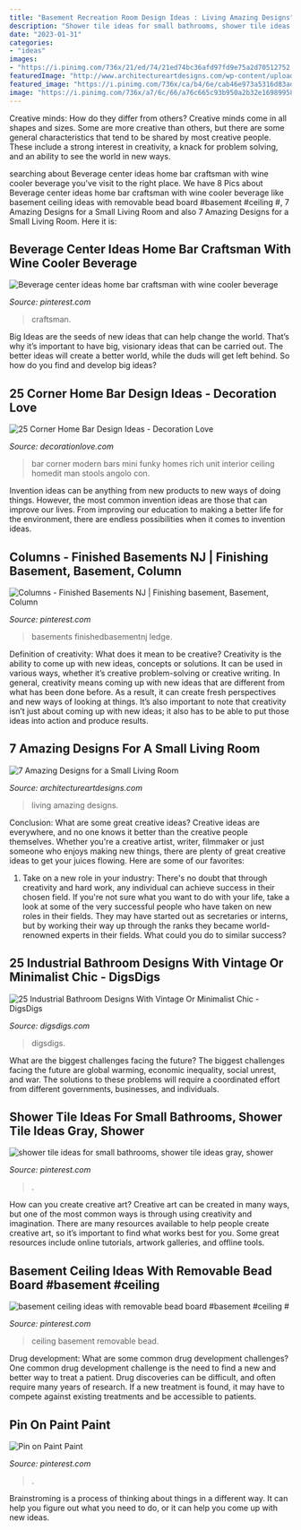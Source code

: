 ```yaml
---
title: "Basement Recreation Room Design Ideas : Living Amazing Designs"
description: "Shower tile ideas for small bathrooms, shower tile ideas gray, shower"
date: "2023-01-31"
categories:
- "ideas"
images:
- "https://i.pinimg.com/736x/21/ed/74/21ed74bc36afd97fd9e75a2d70512752.jpg"
featuredImage: "http://www.architectureartdesigns.com/wp-content/uploads/2019/07/small-room-4.jpg"
featured_image: "https://i.pinimg.com/736x/ca/b4/6e/cab46e973a5316d83ad0787bc9686b10.jpg"
image: "https://i.pinimg.com/736x/a7/6c/66/a76c665c93b950a2b32e16989958904e.jpg"
---
```



Creative minds: How do they differ from others?
Creative minds come in all shapes and sizes. Some are more creative than others, but there are some general characteristics that tend to be shared by most creative people. These include a strong interest in creativity, a knack for problem solving, and an ability to see the world in new ways.

	

		
searching about Beverage center ideas home bar craftsman with wine cooler beverage you've visit to the right place. We have 8 Pics about Beverage center ideas home bar craftsman with wine cooler beverage like basement ceiling ideas with removable bead board #basement #ceiling #, 7 Amazing Designs for a Small Living Room and also 7 Amazing Designs for a Small Living Room. Here it is:
		
    
## Beverage Center Ideas Home Bar Craftsman With Wine Cooler Beverage

<img loading=lazy src="https://i.pinimg.com/736x/ca/b4/6e/cab46e973a5316d83ad0787bc9686b10.jpg" onerror="this.onerror=null;this.src='https://tse2.mm.bing.net/th?id=OIP.U8OkxoTKU54Toc6nG91xbgHaLI&amp;pid=15.1';" alt="Beverage center ideas home bar craftsman with wine cooler beverage">

_Source: pinterest.com_

>craftsman. 

	

Big Ideas are the seeds of new ideas that can help change the world. That’s why it’s important to have big, visionary ideas that can be carried out. The better ideas will create a better world, while the duds will get left behind. So how do you find and develop big ideas?

    
## 25 Corner Home Bar Design Ideas - Decoration Love

<img loading=lazy src="http://www.decorationlove.com/wp-content/uploads/2016/08/corner-bar.jpg" onerror="this.onerror=null;this.src='https://tse2.mm.bing.net/th?id=OIP.UXkm5A5aT5xh_hggHxP32QHaKV&amp;pid=15.1';" alt="25 Corner Home Bar Design Ideas - Decoration Love">

_Source: decorationlove.com_

>bar corner modern bars mini funky homes rich unit interior ceiling homedit man stools angolo con. 

	

Invention ideas can be anything from new products to new ways of doing things. However, the most common invention ideas are those that can improve our lives. From improving our education to making a better life for the environment, there are endless possibilities when it comes to invention ideas.

    
## Columns - Finished Basements NJ | Finishing Basement, Basement, Column

<img loading=lazy src="https://i.pinimg.com/736x/70/88/8c/70888c58e867dc41348c3921bddacbc9.jpg" onerror="this.onerror=null;this.src='https://tse3.mm.bing.net/th?id=OIP.hbsqhbN9mMV5vztSTtzm3QHaJ3&amp;pid=15.1';" alt="Columns - Finished Basements NJ | Finishing basement, Basement, Column">

_Source: pinterest.com_

>basements finishedbasementnj ledge. 

	

Definition of creativity: What does it mean to be creative?
Creativity is the ability to come up with new ideas, concepts or solutions. It can be used in various ways, whether it’s creative problem-solving or creative writing. In general, creativity means coming up with new ideas that are different from what has been done before. As a result, it can create fresh perspectives and new ways of looking at things. It’s also important to note that creativity isn’t just about coming up with new ideas; it also has to be able to put those ideas into action and produce results.

    
## 7 Amazing Designs For A Small Living Room

<img loading=lazy src="http://www.architectureartdesigns.com/wp-content/uploads/2019/07/small-room-4.jpg" onerror="this.onerror=null;this.src='https://tse2.mm.bing.net/th?id=OIP.1vQsLz0MKUxWIYTtVmkcbAHaMQ&amp;pid=15.1';" alt="7 Amazing Designs for a Small Living Room">

_Source: architectureartdesigns.com_

>living amazing designs. 

	

Conclusion: What are some great creative ideas?
Creative ideas are everywhere, and no one knows it better than the creative people themselves. Whether you're a creative artist, writer, filmmaker or just someone who enjoys making new things, there are plenty of great creative ideas to get your juices flowing. Here are some of our favorites: 
1. Take on a new role in your industry: There's no doubt that through creativity and hard work, any individual can achieve success in their chosen field. If you're not sure what you want to do with your life, take a look at some of the very successful people who have taken on new roles in their fields. They may have started out as secretaries or interns, but by working their way up through the ranks they became world-renowned experts in their fields. What could you do to similar success? 


    
## 25 Industrial Bathroom Designs With Vintage Or Minimalist Chic - DigsDigs

<img loading=lazy src="https://www.digsdigs.com/photos/striking-industrial-bathroom-designs-24.jpg" onerror="this.onerror=null;this.src='https://tse3.mm.bing.net/th?id=OIP.oLJuIlCIGusieAqUPKtG7AHaLH&amp;pid=15.1';" alt="25 Industrial Bathroom Designs With Vintage Or Minimalist Chic - DigsDigs">

_Source: digsdigs.com_

>digsdigs. 

	

What are the biggest challenges facing the future?
The biggest challenges facing the future are global warming, economic inequality, social unrest, and war. The solutions to these problems will require a coordinated effort from different governments, businesses, and individuals.

    
## Shower Tile Ideas For Small Bathrooms, Shower Tile Ideas Gray, Shower

<img loading=lazy src="https://i.pinimg.com/736x/a7/6c/66/a76c665c93b950a2b32e16989958904e.jpg" onerror="this.onerror=null;this.src='https://tse1.mm.bing.net/th?id=OIP.jqHJHFieNBSwlmX01pBStQHaLH&amp;pid=15.1';" alt="shower tile ideas for small bathrooms, shower tile ideas gray, shower">

_Source: pinterest.com_

>. 

	

How can you create creative art?
Creative art can be created in many ways, but one of the most common ways is through using creativity and imagination. There are many resources available to help people create creative art, so it’s important to find what works best for you. Some great resources include online tutorials, artwork galleries, and offline tools.

    
## Basement Ceiling Ideas With Removable Bead Board #basement #ceiling #

<img loading=lazy src="https://i.pinimg.com/736x/dc/3a/36/dc3a361a9605d8b8ae0b5694844f7280.jpg" onerror="this.onerror=null;this.src='https://tse3.mm.bing.net/th?id=OIP.rYcU6Du2goidSFj8wp3cpAHaJ4&amp;pid=15.1';" alt="basement ceiling ideas with removable bead board #basement #ceiling #">

_Source: pinterest.com_

>ceiling basement removable bead. 

	

Drug development: What are some common drug development challenges?
One common drug development challenge is the need to find a new and better way to treat a patient. Drug discoveries can be difficult, and often require many years of research. If a new treatment is found, it may have to compete against existing treatments and be accessible to patients.

    
## Pin On Paint Paint

<img loading=lazy src="https://i.pinimg.com/736x/21/ed/74/21ed74bc36afd97fd9e75a2d70512752.jpg" onerror="this.onerror=null;this.src='https://tse3.mm.bing.net/th?id=OIP.LocO6nJjKwLBAmXjvZHEpQAAAA&amp;pid=15.1';" alt="Pin on Paint Paint">

_Source: pinterest.com_

>. 

	

Brainstroming is a process of thinking about things in a different way. It can help you figure out what you need to do, or it can help you come up with new ideas.

